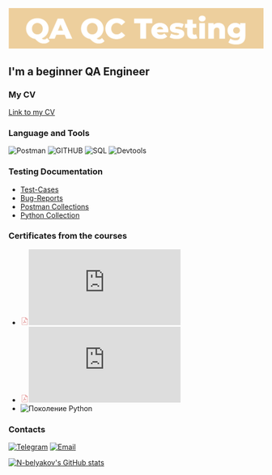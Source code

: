 ![Header](https://github.com/n-belyakov/n-belyakov/blob/main/assets/Header.png)

## I'm a beginner QA Engineer

### My CV
[Link to my CV]()

### Language and Tools
![Postman](https://img.shields.io/badge/-POSTMAN-090909?style-for-badge&logo=postman)
![GITHUB](https://img.shields.io/badge/-GITHUB-090909?style-for-badge&logo=github)
![SQL](https://img.shields.io/badge/-SQL-090909?style-for-badge&logo=mysql)
![Devtools](https://img.shields.io/badge/-DEVTOOLS-090909?style-for-badge&logo=googlechrome)

### Testing Documentation
- [Test-Cases](https://github.com/n-belyakov/Test-Cases)
- [Bug-Reports](https://github.com/n-belyakov/Bug-Reports)
- [Postman Collections](https://github.com/n-belyakov/Postman-Collections)
- [Python Collection](https://github.com/n-belyakov/Python)

### Сertificates from the courses
- ![icon](https://github.com/n-belyakov/n-belyakov/blob/main/assets/icons8-pdf-16.png)![Тестирование ПО с нуля. Теория + Практика](https://github.com/n-belyakov/Certificates/blob/main/Тестирование%20ПО%20с%20нуля_Теория%20и%20практика.pdf)
- ![icon](https://github.com/n-belyakov/n-belyakov/blob/main/assets/icons8-pdf-16.png)![Тестирование ПО Postman для тестирования API](https://github.com/n-belyakov/Certificates/blob/main/Тестирование%20ПО_Postman%20для%20тестирования%20API.pdf)
- ![Поколение Python]([![icon](https://github.com/n-belyakov/n-belyakov/blob/main/assets/icons8-pdf-16.png)https://github.com/n-belyakov/Certificates/blob/main/Python.pdf])

### Contacts 
[![Telegram](https://img.shields.io/badge/-TELEGRAM-090909?style-for-badge&logo=telegram)](https://t.me/nbelyakov)
[![Email](https://img.shields.io/badge/-Email-090909?style-for-badge&logo=gmail)](mailto:my@belyakovn.ru)

[![N-belyakov's GitHub stats](https://github-readme-stats.vercel.app/api?username=n-belyakov&show_icons=true&hide=contribs)](https://github.com/anuraghazra/github-readme-stats)
